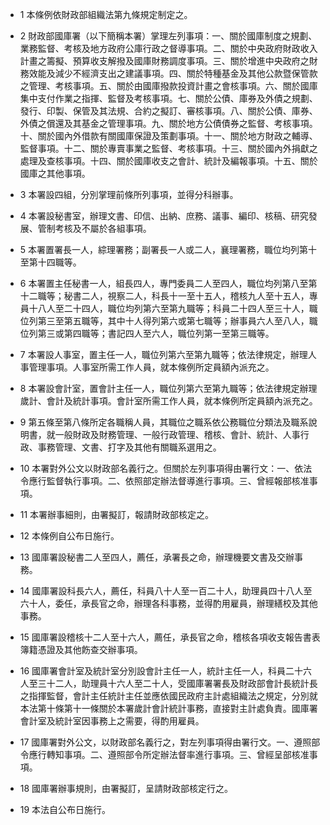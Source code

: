 * 1 本條例依財政部組織法第九條規定制定之。

* 2 財政部國庫署（以下簡稱本署）掌理左列事項：一、關於國庫制度之規劃、業務監督、考核及地方政府公庫行政之督導事項。二、關於中央政府財政收入計畫之籌擬、預算收支解撥及國庫財務調度事項。三、關於增進中央政府之財務效能及減少不經濟支出之建議事項。四、關於特種基金及其他公款暨保管款之管理、考核事項。五、關於由國庫撥款投資計畫之會核事項。六、關於國庫集中支付作業之指揮、監督及考核事項。七、關於公債、庫券及外債之規劃、發行、印製、保管及其法規、合約之擬訂、審核事項。八、關於公債、庫券、外債之償還及其基金之管理事項。九、關於地方公債債券之監督、考核事項。十、關於國內外借款有關國庫保證及策劃事項。十一、關於地方財政之輔導、監督事項。十二、關於專賣事業之監督、考核事項。十三、關於國內外捐獻之處理及查核事項。十四、關於國庫收支之會計、統計及編報事項。十五、關於國庫之其他事項。

* 3 本署設四組，分別掌理前條所列事項，並得分科辦事。

* 4 本署設秘書室，辦理文書、印信、出納、庶務、議事、編印、核稿、研究發展、管制考核及不屬於各組事項。

* 5 本署置署長一人，綜理署務；副署長一人或二人，襄理署務，職位均列第十至第十四職等。

* 6 本署置主任秘書一人，組長四人，專門委員二人至四人，職位均列第八至第十二職等；秘書二人，視察二人，科長十一至十五人，稽核九人至十五人，專員十八人至二十四人，職位均列第六至第九職等；科員二十四人至三十人，職位列第三至第五職等，其中十人得列第六或第七職等；辦事員六人至八人，職位列第三或第四職等；書記四人至六人，職位列第一至第三職等。

* 7 本署設人事室，置主任一人，職位列第六至第九職等；依法律規定，辦理人事管理事項。人事室所需工作人員，就本條例所定員額內派充之。

* 8 本署設會計室，置會計主任一人，職位列第六至第九職等；依法律規定辦理歲計、會計及統計事項。會計室所需工作人員，就本條例所定員額內派充之。

* 9 第五條至第八條所定各職稱人員，其職位之職系依公務職位分類法及職系說明書，就一般財政及財務管理、一般行政管理、稽核、會計、統計、人事行政、事務管理、文書、打字及其他有關職系選用之。

* 10 本署對外公文以財政部名義行之。但關於左列事項得由署行文：一、依法令應行監督執行事項。二、依照部定辦法督導進行事項。三、曾經報部核准事項。

* 11 本署辦事細則，由署擬訂，報請財政部核定之。

* 12 本條例自公布日施行。

* 13 國庫署設秘書二人至四人，薦任，承署長之命，辦理機要文書及交辦事務。

* 14 國庫署設科長六人，薦任，科員八十人至一百二十人，助理員四十八人至六十人，委任，承長官之命，辦理各科事務，並得酌用雇員，辦理繕校及其他事務。

* 15 國庫署設稽核十二人至十六人，薦任，承長官之命，稽核各項收支報告書表簿籍憑證及其他飭查交辦事項。

* 16 國庫署會計室及統計室分別設會計主任一人，統計主任一人，科員二十六人至三十二人，助理員十六人至二十人，受國庫署署長及財政部會計長統計長之指揮監督，會計主任統計主任並應依國民政府主計處組織法之規定，分別就本法第十條第十一條關於本署歲計會計統計事務，直接對主計處負責。國庫署會計室及統計室因事務上之需要，得酌用雇員。

* 17 國庫署對外公文，以財政部名義行之，對左列事項得由署行文。一、遵照部令應行轉知事項。二、遵照部令所定辦法督率進行事項。三、曾經呈部核准事項。

* 18 國庫署辦事規則，由署擬訂，呈請財政部核定行之。

* 19 本法自公布日施行。

